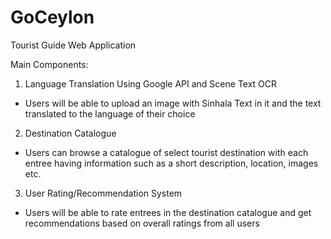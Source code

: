 # GoCeylon

Tourist Guide Web Application

Main Components:

1. Language Translation Using Google API and Scene Text OCR

- Users will be able to upload an image with Sinhala Text in it and the text translated to the language of their choice

2. Destination Catalogue

- Users can browse a catalogue of select tourist destination with each entree having information such as a short description, location, images etc.

3. User Rating/Recommendation System

- Users will be able to rate entrees in the destination catalogue and get recommendations based on overall ratings from all users

